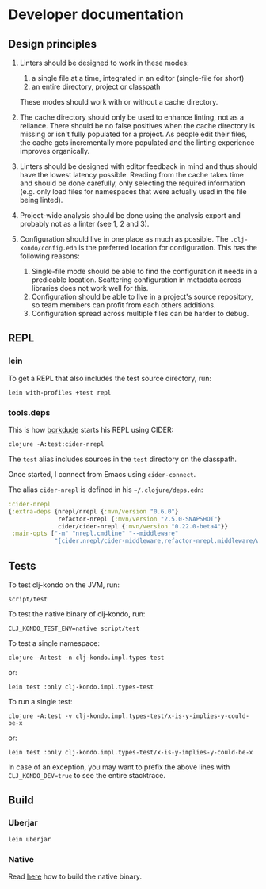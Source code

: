 # Developer documentation

## Design principles

1) Linters should be designed to work in these modes:

   1. a single file at a time, integrated in an editor (single-file for short)
   2. an entire directory, project or classpath

    These modes should work with or without a cache directory.

2) The cache directory should only be used to enhance linting, not as a reliance. There should be no false positives when the cache directory is missing or isn't fully populated for a project. As people edit their files, the cache gets incrementally more populated and the linting experience improves organically.

3) Linters should be designed with editor feedback in mind and thus should have the lowest latency possible. Reading from the cache takes time and should be done carefully, only selecting the required information (e.g. only load files for namespaces that were actually used in the file being linted).

4) Project-wide analysis should be done using the analysis export and probably not as a linter (see 1, 2 and 3).

5) Configuration should live in one place as much as possible. The `.clj-kondo/config.edn` is the preferred location for configuration. This has the following reasons:

   1. Single-file mode should be able to find the configuration it needs in a predicable location. Scattering configuration in metadata across libraries does not work well for this.
   2. Configuration should be able to live in a project's source repository, so team members can profit from each others additions.
   3. Configuration spread across multiple files can be harder to debug.

## REPL

### lein

To get a REPL that also includes the test source directory, run:

    lein with-profiles +test repl

### tools.deps

This is how [borkdude](https://github.com/borkdude) starts his REPL using CIDER:

    clojure -A:test:cider-nrepl

The `test` alias includes sources in the `test` directory on the classpath.

Once started, I connect from Emacs using `cider-connect`.

The alias `cider-nrepl` is defined in his `~/.clojure/deps.edn`:

``` clojure
:cider-nrepl
{:extra-deps {nrepl/nrepl {:mvn/version "0.6.0"}
              refactor-nrepl {:mvn/version "2.5.0-SNAPSHOT"}
              cider/cider-nrepl {:mvn/version "0.22.0-beta4"}}
 :main-opts ["-m" "nrepl.cmdline" "--middleware"
             "[cider.nrepl/cider-middleware,refactor-nrepl.middleware/wrap-refactor]"]}
```

## Tests

To test clj-kondo on the JVM, run:

    script/test

To test the native binary of clj-kondo, run:

    CLJ_KONDO_TEST_ENV=native script/test

To test a single namespace:

    clojure -A:test -n clj-kondo.impl.types-test

or:

    lein test :only clj-kondo.impl.types-test

To run a single test:

    clojure -A:test -v clj-kondo.impl.types-test/x-is-y-implies-y-could-be-x

or:

    lein test :only clj-kondo.impl.types-test/x-is-y-implies-y-could-be-x

In case of an exception, you may want to prefix the above lines with `CLJ_KONDO_DEV=true` to see the entire stacktrace.

## Build

### Uberjar

    lein uberjar

### Native

Read [here](build.md) how to build the native binary.
